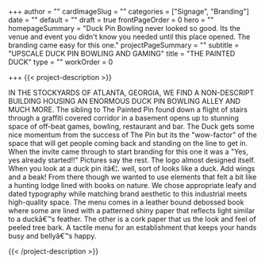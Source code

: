 +++
author = ""
cardImageSlug = ""
categories = ["Signage", "Branding"]
date = ""
default = ""
draft = true
frontPageOrder = 0
hero = ""
homepageSummary = "Duck Pin Bowling never looked so good. Its the venue and event you didn't know you needed until this place opened. The branding came easy for this one."
projectPageSummary = ""
subtitle = "UPSCALE DUCK PIN BOWLING AND GAMING"
title = "THE PAINTED DUCK"
type = ""
workOrder = 0

+++
{{< project-description >}} <p>IN THE STOCKYARDS OF ATLANTA, GEORGIA, WE FIND A NON-DESCRIPT BUILDING HOUSING AN ENORMOUS DUCK PIN BOWLING ALLEY AND MUCH MORE. The sibling to The Painted Pin found down a flight of stairs through a graffiti covered corridor in a basement opens up to stunning space of off-beat games, bowling, restaurant and bar. The Duck gets some nice momentum from the success of The Pin but its the "wow-factor" of the space that will get people coming back and standing on the line to get in. When the invite came through to start branding for this one it was a "Yes, yes already started!!" Pictures say the rest. The logo almost designed itself. When you look at a duck pin itâ€¦. well, sort of looks like a duck. Add wings and a beak! From there though we wanted to use elements that felt a bit like a hunting lodge lined with books on nature. We chose appropriate leafy and dated typography while matching brand aesthetic to this industrial meets high-quality space. The menu comes in a leather bound debossed book where some are lined with a patterned shiny paper that reflects light similar to a duckâ€™s feather. The other is a cork paper that us the look and feel of peeled tree bark. A tactile menu for an establishment that keeps your hands busy and bellyâ€™s happy. </p> {{< /project-description >}}


